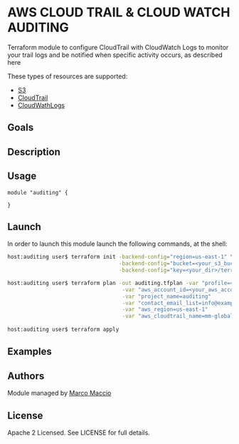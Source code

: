AWS CLOUD TRAIL & CLOUD WATCH AUDITING
======================================

Terraform module to configure CloudTrail with CloudWatch Logs to monitor your trail logs and be notified when specific activity occurs, as described here [](http://docs.aws.amazon.com/awscloudtrail/latest/userguide/monitor-cloudtrail-log-files-with-cloudwatch-logs.html)

These types of resources are supported:

* [S3](https://www.terraform.io/docs/providers/aws/r/)
* [CloudTrail](https://www.terraform.io/docs/providers/aws/r/)
* [CloudWathLogs](https://www.terraform.io/docs/providers/aws/r/)

Goals
-----

Description
-----------


Usage
-----

```hcl
module "auditing" {

}
```

Launch
------
In order to launch this module launch the following commands, at the shell:
```bash
host:auditing user$ terraform init -backend-config="region=us-east-1" \
                                   -backend-config="bucket=<your_s3_bucket_name>" \
                                   -backend-config="key=<your_dir>/terraform.tfstate" \

host:auditing user$ terraform plan -out auditing.tfplan -var "profile=<your_aws_credentials_profile>"   \
                                    -var "aws_account_id=<your_aws_account_id>"     \
                                    -var "project_name=auditing"                    \
                                    -var "contact_email_list=info@example.com"      \
                                    -var "aws_region=us-east-1"                     \
                                    -var "aws_cloudtrail_name=mm-global-security" .
                                    
host:auditing user$ terraform apply
```

Examples
--------


Authors
-------
Module managed by [Marco Maccio](https://github.com/marcomaccio)


License
-------
Apache 2 Licensed. See LICENSE for full details.
